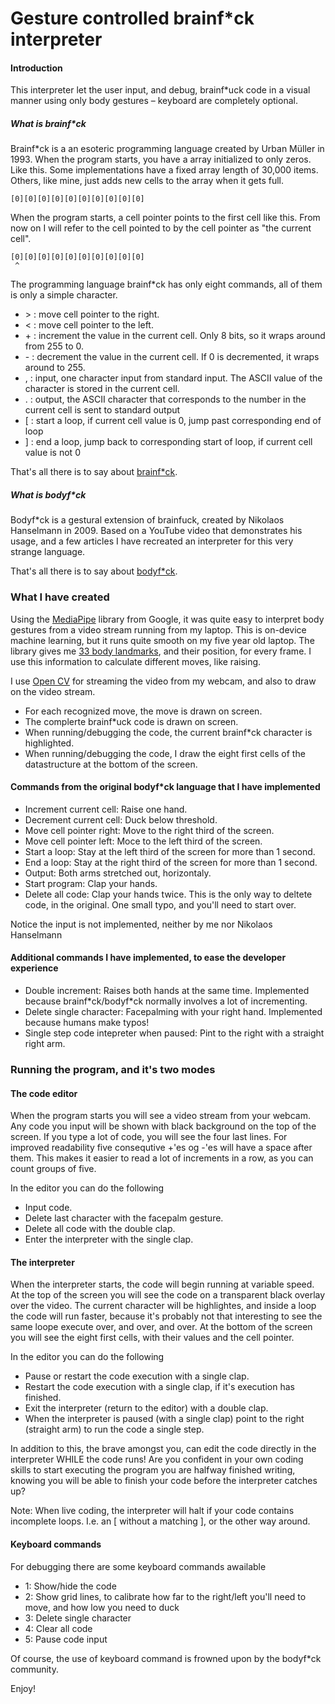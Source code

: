 # Gesture controlled brainf\*ck interpreter

#### Introduction

This interpreter let the user input, and debug, brainf\*uck code in a visual manner using only body gestures – keyboard are completely optional.

##### What is brainf\*ck

Brainf\*ck is a an esoteric programming language created by Urban Müller in 1993. When the program starts, you have a array initialized to only zeros. Like this. Some implementations have a fixed array length of 30,000 items. Others, like mine, just adds new cells to the array when it gets full.

```
[0][0][0][0][0][0][0][0][0][0]
```

When the program starts, a cell pointer points to the first cell like this. From now on I will refer to the cell pointed to by the cell pointer as "the current cell".

```
[0][0][0][0][0][0][0][0][0][0]
 ^
```

The programming language brainf\*ck has only eight commands, all of them is only a simple character.

-   \> : move cell pointer to the right.
-   < : move cell pointer to the left.
-   \+ : increment the value in the current cell. Only 8 bits, so it wraps around from 255 to 0.
-   \- : decrement the value in the current cell. If 0 is decremented, it wraps around to 255.
-   , : input, one character input from standard input. The ASCII value of the character is stored in the current cell.
-   . : output, the ASCII character that corresponds to the number in the current cell is sent to standard output
-   \[ : start a loop, if current cell value is 0, jump past corresponding end of loop
-   \] : end a loop, jump back to corresponding start of loop, if current cell value is not 0

That's all there is to say about [brainf\*ck](https://esolangs.org/wiki/Brainfuck).

##### What is bodyf\*ck

Bodyf\*ck is a gestural extension of brainfuck, created by Nikolaos Hanselmann in 2009. Based on a YouTube video that demonstrates his usage, and a few articles I have recreated an interpreter for this very strange language.

That's all there is to say about [bodyf\*ck](https://esolangs.org/wiki/Bodyfuck).

### What I have created

Using the [MediaPipe](https://developers.google.com/mediapipe) library from Google, it was quite easy to interpret body gestures from a video stream running from my laptop. This is on-device machine learning, but it runs quite smooth on my five year old laptop. The library gives me [33 body landmarks](https://developers.google.com/mediapipe/solutions/vision/pose_landmarker), and their position, for every frame. I use this information to calculate different moves, like raising.

I use [Open CV](https://opencv.org/) for streaming the video from my webcam, and also to draw on the video stream.

-   For each recognized move, the move is drawn on screen.
-   The complerte brainf\*uck code is drawn on screen.
-   When running/debugging the code, the current brainf\*ck character is highlighted.
-   When running/debugging the code, I draw the eight first cells of the datastructure at the bottom of the screen.

#### Commands from the original bodyf\*ck language that I have implemented

-   Increment current cell: Raise one hand.
-   Decrement current cell: Duck below threshold.
-   Move cell pointer right: Move to the right third of the screen.
-   Move cell pointer left: Moce to the left third of the screen.
-   Start a loop: Stay at the left third of the screen for more than 1 second.
-   End a loop: Stay at the right third of the screen for more than 1 second.
-   Output: Both arms stretched out, horizontaly.
-   Start program: Clap your hands.
-   Delete all code: Clap your hands twice. This is the only way to deltete code, in the original. One small typo, and you'll need to start over.

Notice the input is not implemented, neither by me nor Nikolaos Hanselmann

#### Additional commands I have implemented, to ease the developer experience

-   Double increment: Raises both hands at the same time. Implemented because brainf\*ck/bodyf\*ck normally involves a lot of incrementing.
-   Delete single character: Facepalming with your right hand. Implemented because humans make typos!
-   Single step code intepreter when paused: Pint to the right with a straight right arm.

### Running the program, and it's two modes

#### The code editor

When the program starts you will see a video stream from your webcam. Any code you input will be shown with black background on the top of the screen. If you type a lot of code, you will see the four last lines. For improved readability five consequtive +'es og -'es will have a space after them. This makes it easier to read a lot of increments in a row, as you can count groups of five.

In the editor you can do the following

-   Input code.
-   Delete last character with the facepalm gesture.
-   Delete all code with the double clap.
-   Enter the interpreter with the single clap.

#### The interpreter

When the interpreter starts, the code will begin running at variable speed. At the top of the screen you will see the code on a transparent black overlay over the video. The current character will be highlightes, and inside a loop the code will run faster, because it's probably not that interesting to see the same loope execute over, and over, and over. At the bottom of the screen you will see the eight first cells, with their values and the cell pointer.

In the editor you can do the following

-   Pause or restart the code execution with a single clap.
-   Restart the code execution with a single clap, if it's execution has finished.
-   Exit the interpreter (return to the editor) with a double clap.
-   When the interpreter is paused (with a single clap) point to the right (straight arm) to run the code a single step.

In addition to this, the brave amongst you, can edit the code directly in the interpreter WHILE the code runs! Are you confident in your own coding skills to start executing the program you are halfway finished writing, knowing you will be able to finish your code before the interpreter catches up?

Note: When live coding, the interpreter will halt if your code contains incomplete loops. I.e. an \[ without a matching \], or the other way around.

#### Keyboard commands

For debugging there are some keyboard commands awailable

-   1: Show/hide the code
-   2: Show grid lines, to calibrate how far to the right/left you'll need to move, and how low you need to duck
-   3: Delete single character
-   4: Clear all code
-   5: Pause code input

Of course, the use of keyboard command is frowned upon by the bodyf\*ck community.

Enjoy!
